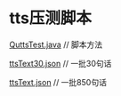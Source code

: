 # tts压测脚本

[QuttsTest.java](assets/QuttsTest-20230407152516-1ka66q6.java)    // 脚本方法

[ttsText30.json](assets/ttsText30-20230407152603-q4fjifk.json)    // 一批30句话

[ttsText.json](assets/ttsText-20230407152620-z6yxob0.json)      // 一批850句话


